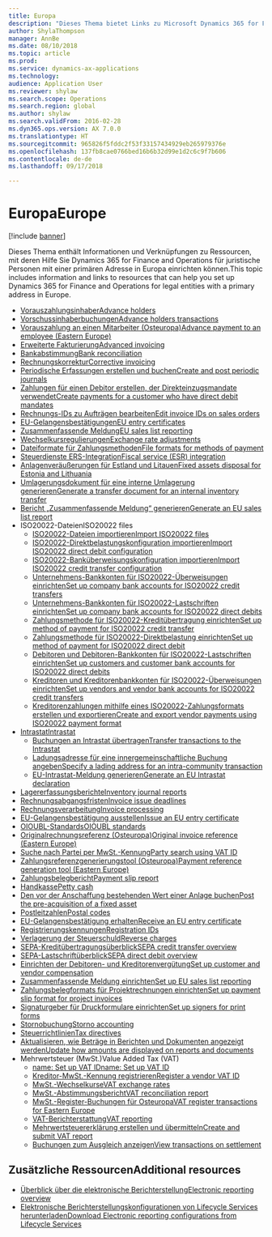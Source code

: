 ```yaml
---
title: Europa
description: "Dieses Thema bietet Links zu Microsoft Dynamics 365 for Finance and Operations-Dokumentationsressourcen für Europa."
author: ShylaThompson
manager: AnnBe
ms.date: 08/10/2018
ms.topic: article
ms.prod: 
ms.service: dynamics-ax-applications
ms.technology: 
audience: Application User
ms.reviewer: shylaw
ms.search.scope: Operations
ms.search.region: global
ms.author: shylaw
ms.search.validFrom: 2016-02-28
ms.dyn365.ops.version: AX 7.0.0
ms.translationtype: HT
ms.sourcegitcommit: 965826f5fddc2f53f33157434929eb265979376e
ms.openlocfilehash: 137fb8cae0766bed16b6b32d99e1d2c6c9f7b606
ms.contentlocale: de-de
ms.lasthandoff: 09/17/2018

---
```


# <a name="europe"></a><span data-ttu-id="9d3ec-103">Europa</span><span class="sxs-lookup"><span data-stu-id="9d3ec-103">Europe</span></span> 

[!include [banner](../includes/banner.md)]

<span data-ttu-id="9d3ec-104">Dieses Thema enthält Informationen und Verknüpfungen zu Ressourcen, mit deren Hilfe Sie Dynamics 365 for Finance and Operations für juristische Personen mit einer primären Adresse in Europa einrichten können.</span><span class="sxs-lookup"><span data-stu-id="9d3ec-104">This topic includes information and links to resources that can help you set up Dynamics 365 for Finance and Operations for legal entities with a primary address in Europe.</span></span> 

- [<span data-ttu-id="9d3ec-105">Vorauszahlungsinhaber</span><span class="sxs-lookup"><span data-stu-id="9d3ec-105">Advance holders</span></span>](emea-advance-holders.md)
 - [<span data-ttu-id="9d3ec-106">Vorschussinhaberbuchungen</span><span class="sxs-lookup"><span data-stu-id="9d3ec-106">Advance holders transactions</span></span>](emea-advance-holders-transactions.md)
 - [<span data-ttu-id="9d3ec-107">Vorauszahlung an einen Mitarbeiter (Osteuropa)</span><span class="sxs-lookup"><span data-stu-id="9d3ec-107">Advance payment to an employee (Eastern Europe)</span></span>](tasks/advance-payment-employee.md)
- [<span data-ttu-id="9d3ec-108">Erweiterte Fakturierung</span><span class="sxs-lookup"><span data-stu-id="9d3ec-108">Advanced invoicing</span></span>](emea-advance-invoice.md)
- [<span data-ttu-id="9d3ec-109">Bankabstimmung</span><span class="sxs-lookup"><span data-stu-id="9d3ec-109">Bank reconciliation</span></span>](emea-bank-reconciliation.md)
- [<span data-ttu-id="9d3ec-110">Rechnungskorrektur</span><span class="sxs-lookup"><span data-stu-id="9d3ec-110">Corrective invoicing</span></span>](emea-corrective-invoice.md)
- [<span data-ttu-id="9d3ec-111">Periodische Erfassungen erstellen und buchen</span><span class="sxs-lookup"><span data-stu-id="9d3ec-111">Create and post periodic journals</span></span>](emea-create-post-periodic-journals.md)
- [<span data-ttu-id="9d3ec-112">Zahlungen für einen Debitor erstellen, der Direkteinzugsmandate verwendet</span><span class="sxs-lookup"><span data-stu-id="9d3ec-112">Create payments for a customer who have direct debit mandates</span></span>](tasks/create-payments-customers-who-have-direct-debit-mandates.md)
- [<span data-ttu-id="9d3ec-113">Rechnungs-IDs zu Aufträgen bearbeiten</span><span class="sxs-lookup"><span data-stu-id="9d3ec-113">Edit invoice IDs on sales orders</span></span>](emea-edit-invoice-id-sales-orders.md)
- [<span data-ttu-id="9d3ec-114">EU-Gelangensbestätigungen</span><span class="sxs-lookup"><span data-stu-id="9d3ec-114">EU entry certificates</span></span>](emea-entry-certificates.md)
- [<span data-ttu-id="9d3ec-115">Zusammenfassende Meldung</span><span class="sxs-lookup"><span data-stu-id="9d3ec-115">EU sales list reporting</span></span>](emea-eu-sales-list.md)
- [<span data-ttu-id="9d3ec-116">Wechselkursregulierungen</span><span class="sxs-lookup"><span data-stu-id="9d3ec-116">Exchange rate adjustments</span></span>](emea-exchange-rate-adjustments.md)
- [<span data-ttu-id="9d3ec-117">Dateiformate für Zahlungsmethoden</span><span class="sxs-lookup"><span data-stu-id="9d3ec-117">File formats for methods of payment</span></span>](emea-select-file-formats-for-the-method-of-payments.md)
- [<span data-ttu-id="9d3ec-118">Steuerdienste ERS-Integration</span><span class="sxs-lookup"><span data-stu-id="9d3ec-118">Fiscal service (ESR) integration</span></span>](emea-fiscal-service-integration.md)
- [<span data-ttu-id="9d3ec-119">Anlagenveräußerungen für Estland und Litauen</span><span class="sxs-lookup"><span data-stu-id="9d3ec-119">Fixed assets disposal for Estonia and Lithuania</span></span>](emea-credit-note-reverse-fixed-asset-sale.md)
- [<span data-ttu-id="9d3ec-120">Umlagerungsdokument für eine interne Umlagerung generieren</span><span class="sxs-lookup"><span data-stu-id="9d3ec-120">Generate a transfer document for an internal inventory transfer</span></span>](tasks/transfer-document-internal-inventory-transfer.md)
- [<span data-ttu-id="9d3ec-121">Bericht „Zusammenfassende Meldung“ generieren</span><span class="sxs-lookup"><span data-stu-id="9d3ec-121">Generate an EU sales list report</span></span>](tasks/eur-00011-eu-sales-list-report.md)
- <span data-ttu-id="9d3ec-122">ISO20022-Dateien</span><span class="sxs-lookup"><span data-stu-id="9d3ec-122">ISO20022 files</span></span>
  - [<span data-ttu-id="9d3ec-123">ISO20022-Dateien importieren</span><span class="sxs-lookup"><span data-stu-id="9d3ec-123">Import ISO20022 files</span></span>](emea-ISO20022-file-formats.md)
  - [<span data-ttu-id="9d3ec-124">ISO20022-Direktbelastungskonfiguration importieren</span><span class="sxs-lookup"><span data-stu-id="9d3ec-124">Import ISO20022 direct debit configuration</span></span>](tasks/import-iso20022-direct-debit-configuration.md)
  - [<span data-ttu-id="9d3ec-125">ISO20022-Banküberweisungskonfiguration importieren</span><span class="sxs-lookup"><span data-stu-id="9d3ec-125">Import ISO20022 credit transfer configuration</span></span>](tasks/import-iso20022-credit-transfer-configuration.md)
  - [<span data-ttu-id="9d3ec-126">Unternehmens-Bankkonten für ISO20022-Überweisungen einrichten</span><span class="sxs-lookup"><span data-stu-id="9d3ec-126">Set up company bank accounts for ISO20022 credit transfers</span></span>](tasks/set-up-company-bank-accounts-iso20022-credit-transfers.md)
  - [<span data-ttu-id="9d3ec-127">Unternehmens-Bankkonten für ISO20022-Lastschriften einrichten</span><span class="sxs-lookup"><span data-stu-id="9d3ec-127">Set up company bank accounts for ISO20022 direct debits</span></span>](tasks/set-up-company-bank-accounts-iso20022-direct-debits.md)
  - [<span data-ttu-id="9d3ec-128">Zahlungsmethode für ISO20022-Kreditübertragung einrichten</span><span class="sxs-lookup"><span data-stu-id="9d3ec-128">Set up method of payment for ISO20022 credit transfer</span></span>](tasks/set-up-method-payment-iso20022-credit-transfer.md)
  - [<span data-ttu-id="9d3ec-129">Zahlungsmethode für ISO20022-Direktbelastung einrichten</span><span class="sxs-lookup"><span data-stu-id="9d3ec-129">Set up method of payment for ISO20022 direct debit</span></span>](tasks/setup-method-payment-iso20022-direct-debit.md)
  - [<span data-ttu-id="9d3ec-130">Debitoren und Debitoren-Bankkonten für ISO20022-Lastschriften einrichten</span><span class="sxs-lookup"><span data-stu-id="9d3ec-130">Set up customers and customer bank accounts for ISO20022 direct debits</span></span>](tasks/set-up-bank-accounts-iso20022-direct-debits.md)
  - [<span data-ttu-id="9d3ec-131">Kreditoren und Kreditorenbankkonten für ISO20022-Überweisungen einrichten</span><span class="sxs-lookup"><span data-stu-id="9d3ec-131">Set up vendors and vendor bank accounts for ISO20022 credit transfers</span></span>](tasks/set-up-vendor-iso20022-credit-transfers.md)
  - [<span data-ttu-id="9d3ec-132">Kreditorenzahlungen mithilfe eines ISO20022-Zahlungsformats erstellen und exportieren</span><span class="sxs-lookup"><span data-stu-id="9d3ec-132">Create and export vendor payments using ISO20022 payment format</span></span>](tasks/create-export-vendor-payments-iso20022-payment-format.md)
- [<span data-ttu-id="9d3ec-133">Intrastat</span><span class="sxs-lookup"><span data-stu-id="9d3ec-133">Intrastat</span></span>](emea-intrastat.md)
  - [<span data-ttu-id="9d3ec-134">Buchungen an Intrastat übertragen</span><span class="sxs-lookup"><span data-stu-id="9d3ec-134">Transfer transactions to the Intrastat</span></span>](tasks/transfer-transactions-intrastat.md)
  - [<span data-ttu-id="9d3ec-135">Ladungsadresse für eine innergemeinschaftliche Buchung angeben</span><span class="sxs-lookup"><span data-stu-id="9d3ec-135">Specify a lading address for an intra-community transaction</span></span>](tasks/eur-00002-specify-lading-address-intra-community.md)
  - [<span data-ttu-id="9d3ec-136">EU-Intrastat-Meldung generieren</span><span class="sxs-lookup"><span data-stu-id="9d3ec-136">Generate an EU Intrastat declaration</span></span>](tasks/eur-00002-eu-intrastat-declaration.md)
- [<span data-ttu-id="9d3ec-137">Lagererfassungsberichte</span><span class="sxs-lookup"><span data-stu-id="9d3ec-137">Inventory journal reports</span></span>](emea-set-up-report-inventory-journal-names.md)
- [<span data-ttu-id="9d3ec-138">Rechnungsabgangsfristen</span><span class="sxs-lookup"><span data-stu-id="9d3ec-138">Invoice issue deadlines</span></span>](emea-invoice-issue-deadline.md)
- [<span data-ttu-id="9d3ec-139">Rechnungsverarbeitung</span><span class="sxs-lookup"><span data-stu-id="9d3ec-139">Invoice processing</span></span>](emea-invoice-processing.md)
- [<span data-ttu-id="9d3ec-140">EU-Gelangensbestätigung ausstellen</span><span class="sxs-lookup"><span data-stu-id="9d3ec-140">Issue an EU entry certificate</span></span>](tasks/eur-00012-issue-eu-entry-certificate.md)
- [<span data-ttu-id="9d3ec-141">OIOUBL-Standards</span><span class="sxs-lookup"><span data-stu-id="9d3ec-141">OIOUBL standards</span></span>](emea-oioubl-standards-electronic-invoicing.md)
- [<span data-ttu-id="9d3ec-142">Originalrechnungsreferenz (Osteuropa)</span><span class="sxs-lookup"><span data-stu-id="9d3ec-142">Original invoice reference (Eastern Europe)</span></span>](tasks/ee-00004-original-invoice-reference.md)
- [<span data-ttu-id="9d3ec-143">Suche nach Partei per MwSt.-Kennung</span><span class="sxs-lookup"><span data-stu-id="9d3ec-143">Party search using VAT ID</span></span>](tasks/eur-00015-party-search-vat-id.md)
- [<span data-ttu-id="9d3ec-144">Zahlungsreferenzgenerierungstool (Osteuropa)</span><span class="sxs-lookup"><span data-stu-id="9d3ec-144">Payment reference generation tool (Eastern Europe)</span></span>](tasks/ee-00015-payment-reference-generation-tool.md)
- [<span data-ttu-id="9d3ec-145">Zahlungsbelegbericht</span><span class="sxs-lookup"><span data-stu-id="9d3ec-145">Payment slip report</span></span>](emea-eur-payment-slip-report-giro.md)
- [<span data-ttu-id="9d3ec-146">Handkasse</span><span class="sxs-lookup"><span data-stu-id="9d3ec-146">Petty cash</span></span>](emea-petty-cash.md)
- [<span data-ttu-id="9d3ec-147">Den vor der Anschaffung bestehenden Wert einer Anlage buchen</span><span class="sxs-lookup"><span data-stu-id="9d3ec-147">Post the pre-acquisition of a fixed asset</span></span>](emea-pre-acquisition-acquisition-fixed-asset.md)
- [<span data-ttu-id="9d3ec-148">Postleitzahlen</span><span class="sxs-lookup"><span data-stu-id="9d3ec-148">Postal codes</span></span>](emea-import-create-postal-codes-manually.md)
- [<span data-ttu-id="9d3ec-149">EU-Gelangensbestätigung erhalten</span><span class="sxs-lookup"><span data-stu-id="9d3ec-149">Receive an EU entry certificate</span></span>](tasks/eur-00012-receive-eu-entry-certificate.md)
- [<span data-ttu-id="9d3ec-150">Registrierungskennungen</span><span class="sxs-lookup"><span data-stu-id="9d3ec-150">Registration IDs</span></span>](emea-registration-ids.md)
- [<span data-ttu-id="9d3ec-151">Verlagerung der Steuerschuld</span><span class="sxs-lookup"><span data-stu-id="9d3ec-151">Reverse charges</span></span>](emea-reverse-charge.md)
- [<span data-ttu-id="9d3ec-152">SEPA-Kreditübertragungsüberblick</span><span class="sxs-lookup"><span data-stu-id="9d3ec-152">SEPA credit transfer overview</span></span>](../accounts-payable/sepa-credit-transfer.md)
- [<span data-ttu-id="9d3ec-153">SEPA-Lastschriftüberblick</span><span class="sxs-lookup"><span data-stu-id="9d3ec-153">SEPA direct debit overview</span></span>](../accounts-receivable/sepa-direct-debit-overview.md)
- [<span data-ttu-id="9d3ec-154">Einrichten der Debitoren- und Kreditorenvergütung</span><span class="sxs-lookup"><span data-stu-id="9d3ec-154">Set up customer and vendor compensation</span></span>](emea-compensation-customer-vendor-transactions.md)
- [<span data-ttu-id="9d3ec-155">Zusammenfassende Meldung einrichten</span><span class="sxs-lookup"><span data-stu-id="9d3ec-155">Set up EU sales list reporting</span></span>](tasks/eur-00011-eu-sales-list-reporting.md)
- [<span data-ttu-id="9d3ec-156">Zahlungsbelegformats für Projektrechnungen einrichten</span><span class="sxs-lookup"><span data-stu-id="9d3ec-156">Set up payment slip format for project invoices</span></span>](tasks/set-up-payment-slip-format-project-invoices.md)
- [<span data-ttu-id="9d3ec-157">Signaturgeber für Druckformulare einrichten</span><span class="sxs-lookup"><span data-stu-id="9d3ec-157">Set up signers for print forms</span></span>](emea-set-up-signers-for-printing-forms.md)
- [<span data-ttu-id="9d3ec-158">Stornobuchung</span><span class="sxs-lookup"><span data-stu-id="9d3ec-158">Storno accounting</span></span>](emea-storno.md)
- [<span data-ttu-id="9d3ec-159">Steuerrichtlinien</span><span class="sxs-lookup"><span data-stu-id="9d3ec-159">Tax directives</span></span>](emea-tax-directives.md)
- [<span data-ttu-id="9d3ec-160">Aktualisieren, wie Beträge in Berichten und Dokumenten angezeigt werden</span><span class="sxs-lookup"><span data-stu-id="9d3ec-160">Update how amounts are displayed on reports and documents</span></span>](emea-amount-printing-forms.md)
- <span data-ttu-id="9d3ec-161">Mehrwertsteuer (MwSt.)</span><span class="sxs-lookup"><span data-stu-id="9d3ec-161">Value Added Tax (VAT)</span></span>
  - [<span data-ttu-id="9d3ec-162">name: Set up VAT ID</span><span class="sxs-lookup"><span data-stu-id="9d3ec-162">name: Set up VAT ID</span></span>](tasks/eur-00015-vat-id.md)
  - [<span data-ttu-id="9d3ec-163">Kreditor-MwSt.-Kennung registrieren</span><span class="sxs-lookup"><span data-stu-id="9d3ec-163">Register a vendor VAT ID</span></span>](tasks/eur-00015-registration-vendor-vat-id.md)
  - [<span data-ttu-id="9d3ec-164">MwSt.-Wechselkurse</span><span class="sxs-lookup"><span data-stu-id="9d3ec-164">VAT exchange rates</span></span>](emea-vat-exchange-rate.md)
  - [<span data-ttu-id="9d3ec-165">MwSt.-Abstimmungsbericht</span><span class="sxs-lookup"><span data-stu-id="9d3ec-165">VAT reconciliation report</span></span>](tasks/eur-00018-vat-reconciliation-report.md)
  - [<span data-ttu-id="9d3ec-166">MwSt.-Register-Buchungen für Osteuropa</span><span class="sxs-lookup"><span data-stu-id="9d3ec-166">VAT register transactions for Eastern Europe</span></span>](emea-vat-register-transactions.md)
  - [<span data-ttu-id="9d3ec-167">VAT-Berichterstattung</span><span class="sxs-lookup"><span data-stu-id="9d3ec-167">VAT reporting</span></span>](emea-vat-reporting.md)
  - [<span data-ttu-id="9d3ec-168">Mehrwertsteuererklärung erstellen und übermitteln</span><span class="sxs-lookup"><span data-stu-id="9d3ec-168">Create and submit VAT report</span></span>](tasks/create-submit-vat-report.md)
  - [<span data-ttu-id="9d3ec-169">Buchungen zum Ausgleich anzeigen</span><span class="sxs-lookup"><span data-stu-id="9d3ec-169">View transactions on settlement</span></span>](emea-transactions-settlement-form.md)

## <a name="additional-resources"></a><span data-ttu-id="9d3ec-170">Zusätzliche Ressourcen</span><span class="sxs-lookup"><span data-stu-id="9d3ec-170">Additional resources</span></span>

- [<span data-ttu-id="9d3ec-171">Überblick über die elektronische Berichterstellung</span><span class="sxs-lookup"><span data-stu-id="9d3ec-171">Electronic reporting overview</span></span>](../../dev-itpro/analytics/general-electronic-reporting.md)
- [<span data-ttu-id="9d3ec-172">Elektronische Berichterstellungskonfigurationen von Lifecycle Services herunterladen</span><span class="sxs-lookup"><span data-stu-id="9d3ec-172">Download Electronic reporting configurations from Lifecycle Services</span></span>](../../dev-itpro/analytics/download-electronic-reporting-configuration-lcs.md)


